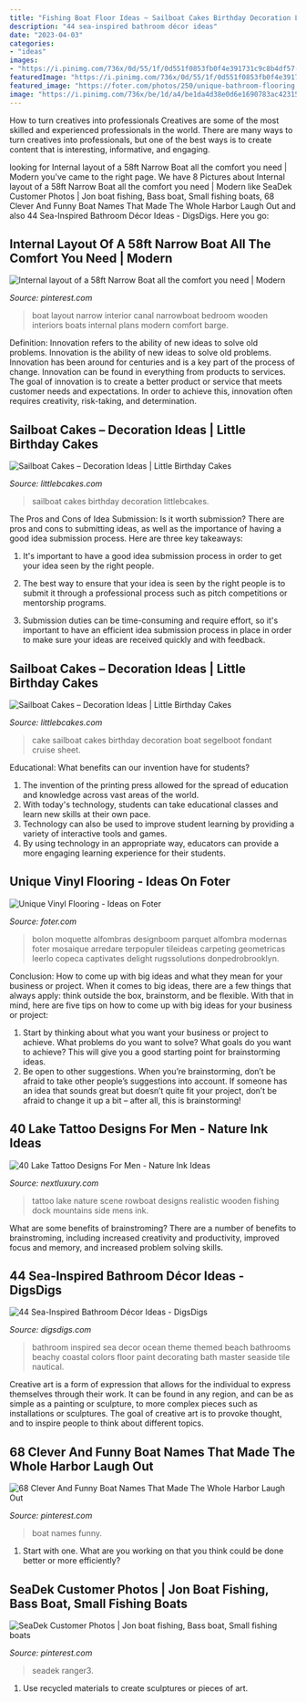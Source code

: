 ```yaml
---
title: "Fishing Boat Floor Ideas ~ Sailboat Cakes Birthday Decoration Littlebcakes"
description: "44 sea-inspired bathroom décor ideas"
date: "2023-04-03"
categories:
- "ideas"
images:
- "https://i.pinimg.com/736x/0d/55/1f/0d551f0853fb0f4e391731c9c8b4df57--narrow-boat-comfort.jpg"
featuredImage: "https://i.pinimg.com/736x/0d/55/1f/0d551f0853fb0f4e391731c9c8b4df57--narrow-boat-comfort.jpg"
featured_image: "https://foter.com/photos/250/unique-bathroom-flooring.jpg"
image: "https://i.pinimg.com/736x/be/1d/a4/be1da4d38e0d6e1690783ac42315c9ec.jpg"
---
```



How to turn creatives into professionals
Creatives are some of the most skilled and experienced professionals in the world. There are many ways to turn creatives into professionals, but one of the best ways is to create content that is interesting, informative, and engaging.

	

		
looking for Internal layout of a 58ft Narrow Boat all the comfort you need | Modern you've came to the right page. We have 8 Pictures about Internal layout of a 58ft Narrow Boat all the comfort you need | Modern like SeaDek Customer Photos | Jon boat fishing, Bass boat, Small fishing boats, 68 Clever And Funny Boat Names That Made The Whole Harbor Laugh Out and also 44 Sea-Inspired Bathroom Décor Ideas - DigsDigs. Here you go:
		
    
## Internal Layout Of A 58ft Narrow Boat All The Comfort You Need | Modern

<img loading=lazy src="https://i.pinimg.com/736x/0d/55/1f/0d551f0853fb0f4e391731c9c8b4df57--narrow-boat-comfort.jpg" onerror="this.onerror=null;this.src='https://tse1.mm.bing.net/th?id=OIP.RFq4YIu9pdSTC2b7mxjjRQDYEg&amp;pid=15.1';" alt="Internal layout of a 58ft Narrow Boat all the comfort you need | Modern">

_Source: pinterest.com_

>boat layout narrow interior canal narrowboat bedroom wooden interiors boats internal plans modern comfort barge. 

	

Definition: Innovation refers to the ability of new ideas to solve old problems.
Innovation is the ability of new ideas to solve old problems. Innovation has been around for centuries and is a key part of the process of change. Innovation can be found in everything from products to services. The goal of innovation is to create a better product or service that meets customer needs and expectations. In order to achieve this, innovation often requires creativity, risk-taking, and determination.

    
## Sailboat Cakes – Decoration Ideas | Little Birthday Cakes

<img loading=lazy src="http://www.littlebcakes.com/wp-content/uploads/2014/01/Sailboat-Birthday-Cakes.jpg" onerror="this.onerror=null;this.src='https://tse3.mm.bing.net/th?id=OIP.N5UFLvkIVDUgh8TPsIvUSAHaJ4&amp;pid=15.1';" alt="Sailboat Cakes – Decoration Ideas | Little Birthday Cakes">

_Source: littlebcakes.com_

>sailboat cakes birthday decoration littlebcakes. 

	

The Pros and Cons of Idea Submission: Is it worth submission?
There are pros and cons to submitting ideas, as well as the importance of having a good idea submission process. Here are three key takeaways:
1. It's important to have a good idea submission process in order to get your idea seen by the right people.

2. The best way to ensure that your idea is seen by the right people is to submit it through a professional process such as pitch competitions or mentorship programs.

3. Submission duties can be time-consuming and require effort, so it's important to have an efficient idea submission process in place in order to make sure your ideas are received quickly and with feedback.

    
## Sailboat Cakes – Decoration Ideas | Little Birthday Cakes

<img loading=lazy src="http://www.littlebcakes.com/wp-content/uploads/2014/01/Sailboat-Cake-Ideas.jpg" onerror="this.onerror=null;this.src='https://tse2.mm.bing.net/th?id=OIP.QqQvTfrLTLFns7KG_BmYhQHaHZ&amp;pid=15.1';" alt="Sailboat Cakes – Decoration Ideas | Little Birthday Cakes">

_Source: littlebcakes.com_

>cake sailboat cakes birthday decoration boat segelboot fondant cruise sheet. 

	

Educational: What benefits can our invention have for students?
1. The invention of the printing press allowed for the spread of education and knowledge across vast areas of the world.
2. With today's technology, students can take educational classes and learn new skills at their own pace.
3. Technology can also be used to improve student learning by providing a variety of interactive tools and games.
4. By using technology in an appropriate way, educators can provide a more engaging learning experience for their students.

    
## Unique Vinyl Flooring - Ideas On Foter

<img loading=lazy src="https://foter.com/photos/250/unique-bathroom-flooring.jpg" onerror="this.onerror=null;this.src='https://tse1.mm.bing.net/th?id=OIP.u4wqjJYQpVqJlp4w8D_AIgHaJ4&amp;pid=15.1';" alt="Unique Vinyl Flooring - Ideas on Foter">

_Source: foter.com_

>bolon moquette alfombras designboom parquet alfombra modernas foter mosaique arredare terpopuler tileideas carpeting geometricas leerlo copeca captivates delight rugssolutions donpedrobrooklyn. 

	

Conclusion: How to come up with big ideas and what they mean for your business or project.
When it comes to big ideas, there are a few things that always apply: think outside the box, brainstorm, and be flexible. With that in mind, here are five tips on how to come up with big ideas for your business or project: 
1. Start by thinking about what you want your business or project to achieve. What problems do you want to solve? What goals do you want to achieve? This will give you a good starting point for brainstorming ideas. 
2. Be open to other suggestions. When you’re brainstorming, don’t be afraid to take other people’s suggestions into account. If someone has an idea that sounds great but doesn’t quite fit your project, don’t be afraid to change it up a bit – after all, this is brainstorming! 

    
## 40 Lake Tattoo Designs For Men - Nature Ink Ideas

<img loading=lazy src="http://nextluxury.com/wp-content/uploads/hyper-realistic-3d-rib-cage-side-lake-mens-tattoo-designs.jpg" onerror="this.onerror=null;this.src='https://tse1.mm.bing.net/th?id=OIP.zH1RRh2mRBfwe4pkBdne3wHaHW&amp;pid=15.1';" alt="40 Lake Tattoo Designs For Men - Nature Ink Ideas">

_Source: nextluxury.com_

>tattoo lake nature scene rowboat designs realistic wooden fishing dock mountains side mens ink. 

	

What are some benefits of brainstroming?
There are a number of benefits to brainstroming, including increased creativity and productivity, improved focus and memory, and increased problem solving skills.

    
## 44 Sea-Inspired Bathroom Décor Ideas - DigsDigs

<img loading=lazy src="http://www.digsdigs.com/photos/sea-inspired-bathroom-decor-ideas-9.jpg" onerror="this.onerror=null;this.src='https://tse1.mm.bing.net/th?id=OIP.U-d8KvHoyUQobxRodaeLXAAAAA&amp;pid=15.1';" alt="44 Sea-Inspired Bathroom Décor Ideas - DigsDigs">

_Source: digsdigs.com_

>bathroom inspired sea decor ocean theme themed beach bathrooms beachy coastal colors floor paint decorating bath master seaside tile nautical. 

	

Creative art is a form of expression that allows for the individual to express themselves through their work. It can be found in any region, and can be as simple as a painting or sculpture, to more complex pieces such as installations or sculptures. The goal of creative art is to provoke thought, and to inspire people to think about different topics.

    
## 68 Clever And Funny Boat Names That Made The Whole Harbor Laugh Out

<img loading=lazy src="https://i.pinimg.com/736x/be/1d/a4/be1da4d38e0d6e1690783ac42315c9ec.jpg" onerror="this.onerror=null;this.src='https://tse1.mm.bing.net/th?id=OIP.RvJO44U5Ft7kJYHhJvHOkQHaLH&amp;pid=15.1';" alt="68 Clever And Funny Boat Names That Made The Whole Harbor Laugh Out">

_Source: pinterest.com_

>boat names funny. 

	

1. Start with one. What are you working on that you think could be done better or more efficiently?

    
## SeaDek Customer Photos | Jon Boat Fishing, Bass Boat, Small Fishing Boats

<img loading=lazy src="https://i.pinimg.com/736x/c7/09/96/c709963cf6457d6bdfce3b6e5f2ba998.jpg" onerror="this.onerror=null;this.src='https://tse2.mm.bing.net/th?id=OIP.EhVr2pelK-PJO6vU5qmXvwHaKa&amp;pid=15.1';" alt="SeaDek Customer Photos | Jon boat fishing, Bass boat, Small fishing boats">

_Source: pinterest.com_

>seadek ranger3. 

	

1. Use recycled materials to create sculptures or pieces of art.

